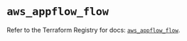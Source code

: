 # `aws_appflow_flow`

Refer to the Terraform Registry for docs: [`aws_appflow_flow`](https://registry.terraform.io/providers/hashicorp/aws/5.99.1/docs/resources/appflow_flow).
